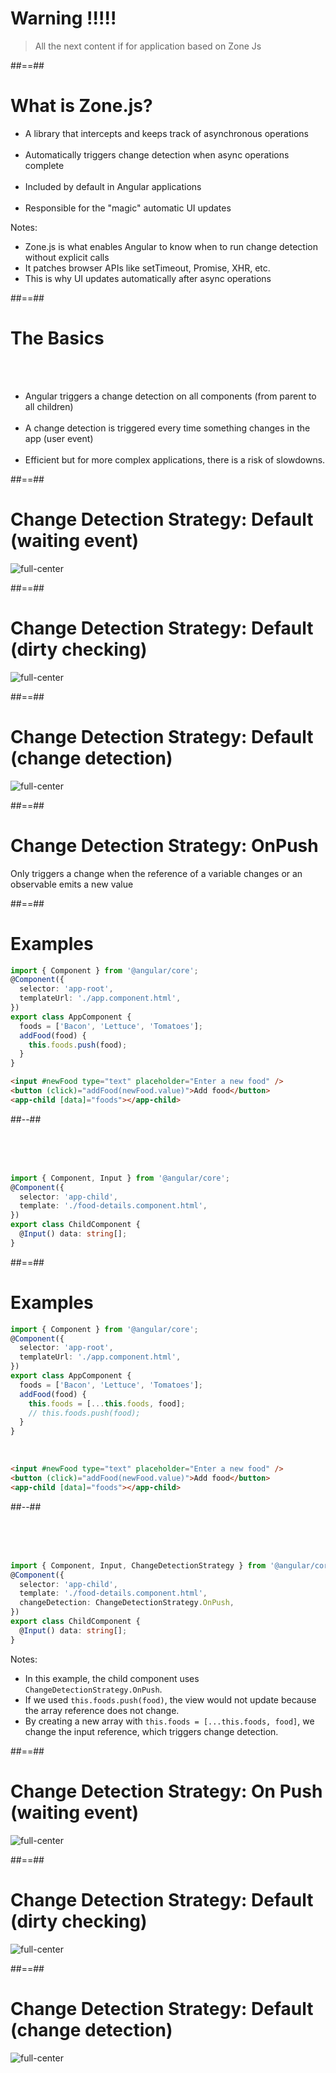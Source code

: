 # Warning !!!!!

> All the next content if for application based on Zone Js

<!-- .element: class="important full-center" -->

##==##

# What is Zone.js?

- A library that intercepts and keeps track of asynchronous operations <br/><br/>
- Automatically triggers change detection when async operations complete <br/><br/>
- Included by default in Angular applications <br/><br/>
- Responsible for the "magic" automatic UI updates

Notes:

- Zone.js is what enables Angular to know when to run change detection without explicit calls
- It patches browser APIs like setTimeout, Promise, XHR, etc.
- This is why UI updates automatically after async operations

##==##

# The Basics

<br/><br/>

- Angular triggers a change detection on all components (from parent to all children)<br/><br/>
- A change detection is triggered every time something changes in the app (user event)<br/><br/>
- Efficient but for more complex applications, there is a risk of slowdowns.

##==##

# Change Detection Strategy: Default (waiting event)

![full-center](assets/images/school/change-detection/cd_default.png)

##==##

# Change Detection Strategy: Default (dirty checking)

![full-center](assets/images/school/change-detection/cd_default_dirty.png)

##==##

# Change Detection Strategy: Default (change detection)

![full-center](assets/images/school/change-detection/cd_default_cd.png)

##==##

# Change Detection Strategy: OnPush

Only triggers a change when the reference of a variable changes or an observable emits a new value

<!-- .element: class="important full-center" -->

##==##

<!-- .slide: class="two-column with-code inconsolata" -->

# Examples

```typescript
import { Component } from '@angular/core';
@Component({
  selector: 'app-root',
  templateUrl: './app.component.html',
})
export class AppComponent {
  foods = ['Bacon', 'Lettuce', 'Tomatoes'];
  addFood(food) {
    this.foods.push(food);
  }
}
```

<!-- .element: class="medium-code" -->

```html
<input #newFood type="text" placeholder="Enter a new food" />
<button (click)="addFood(newFood.value)">Add food</button>
<app-child [data]="foods"></app-child>
```

<!-- .element: class="medium-code" -->

##--##

<!-- .slide: class="with-code inconsolata" -->

<br/><br/><br/>

```typescript
import { Component, Input } from '@angular/core';
@Component({
  selector: 'app-child',
  template: './food-details.component.html',
})
export class ChildComponent {
  @Input() data: string[];
}
```

<!-- .element: class="medium-code" -->

##==##

<!-- .slide: class="two-column with-code inconsolata" -->

# Examples

```typescript
import { Component } from '@angular/core';
@Component({
  selector: 'app-root',
  templateUrl: './app.component.html',
})
export class AppComponent {
  foods = ['Bacon', 'Lettuce', 'Tomatoes'];
  addFood(food) {
    this.foods = [...this.foods, food];
    // this.foods.push(food);
  }
}
```

<!-- .element: class="medium-code" -->

<br/>

```html
<input #newFood type="text" placeholder="Enter a new food" />
<button (click)="addFood(newFood.value)">Add food</button>
<app-child [data]="foods"></app-child>
```

<!-- .element: class="medium-code" -->

##--##

<!-- .slide: class="with-code inconsolata" -->

<br/><br/><br/>

```typescript
import { Component, Input, ChangeDetectionStrategy } from '@angular/core';
@Component({
  selector: 'app-child',
  template: './food-details.component.html',
  changeDetection: ChangeDetectionStrategy.OnPush,
})
export class ChildComponent {
  @Input() data: string[];
}
```

<!-- .element: class="medium-code" -->

Notes:

- In this example, the child component uses `ChangeDetectionStrategy.OnPush`.
- If we used `this.foods.push(food)`, the view would not update because the array reference does not change.
- By creating a new array with `this.foods = [...this.foods, food]`, we change the input reference, which triggers change detection.

##==##

# Change Detection Strategy: On Push (waiting event)

![full-center](assets/images/school/change-detection/cd_on-push.png)

##==##

# Change Detection Strategy: Default (dirty checking)

![full-center](assets/images/school/change-detection/cd_on-push_dirty.png)

##==##

# Change Detection Strategy: Default (change detection)

![full-center](assets/images/school/change-detection/cd_on-push_cd.png)
